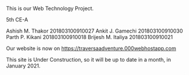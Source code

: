 This is our Web Technology Project.

5th CE-A

Ashish M. Thakor     201803100910027
Ankit J. Gamechi     201803100910030
Parth P. Kikani      201803100910018
Brijesh M. Italiya   201803100910021


Our website is now on https://traversaadventure.000webhostapp.com


This site is Under Construction, so it will be up to date in a month, in January 2021.
